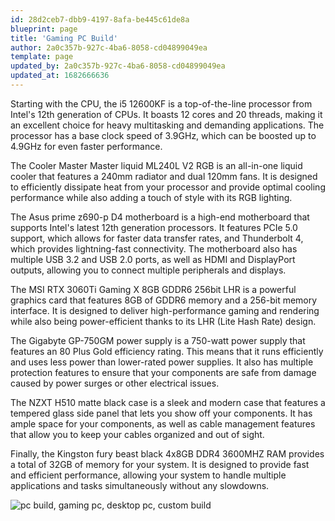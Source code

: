 ```yaml
---
id: 28d2ceb7-dbb9-4197-8afa-be445c61de8a
blueprint: page
title: 'Gaming PC Build'
author: 2a0c357b-927c-4ba6-8058-cd04899049ea
template: page
updated_by: 2a0c357b-927c-4ba6-8058-cd04899049ea
updated_at: 1682666636
---
```

Starting with the CPU, the i5 12600KF is a top-of-the-line processor from Intel's 12th generation of CPUs. It boasts 12 cores and 20 threads, making it an excellent choice for heavy multitasking and demanding applications. The processor has a base clock speed of 3.9GHz, which can be boosted up to 4.9GHz for even faster performance.

The Cooler Master Master liquid ML240L V2 RGB is an all-in-one liquid cooler that features a 240mm radiator and dual 120mm fans. It is designed to efficiently dissipate heat from your processor and provide optimal cooling performance while also adding a touch of style with its RGB lighting.

The Asus prime z690-p D4 motherboard is a high-end motherboard that supports Intel's latest 12th generation processors. It features PCIe 5.0 support, which allows for faster data transfer rates, and Thunderbolt 4, which provides lightning-fast connectivity. The motherboard also has multiple USB 3.2 and USB 2.0 ports, as well as HDMI and DisplayPort outputs, allowing you to connect multiple peripherals and displays.

The MSI RTX 3060Ti Gaming X 8GB GDDR6 256bit LHR is a powerful graphics card that features 8GB of GDDR6 memory and a 256-bit memory interface. It is designed to deliver high-performance gaming and rendering while also being power-efficient thanks to its LHR (Lite Hash Rate) design.

The Gigabyte GP-750GM power supply is a 750-watt power supply that features an 80 Plus Gold efficiency rating. This means that it runs efficiently and uses less power than lower-rated power supplies. It also has multiple protection features to ensure that your components are safe from damage caused by power surges or other electrical issues.

The NZXT H510 matte black case is a sleek and modern case that features a tempered glass side panel that lets you show off your components. It has ample space for your components, as well as cable management features that allow you to keep your cables organized and out of sight.

Finally, the Kingston fury beast black 4x8GB DDR4 3600MHZ RAM provides a total of 32GB of memory for your system. It is designed to provide fast and efficient performance, allowing your system to handle multiple applications and tasks simultaneously without any slowdowns.

![pc build, gaming pc, desktop pc, custom build](https://md3.imt.garkaklis.com/assets/sandrispc.jpeg)